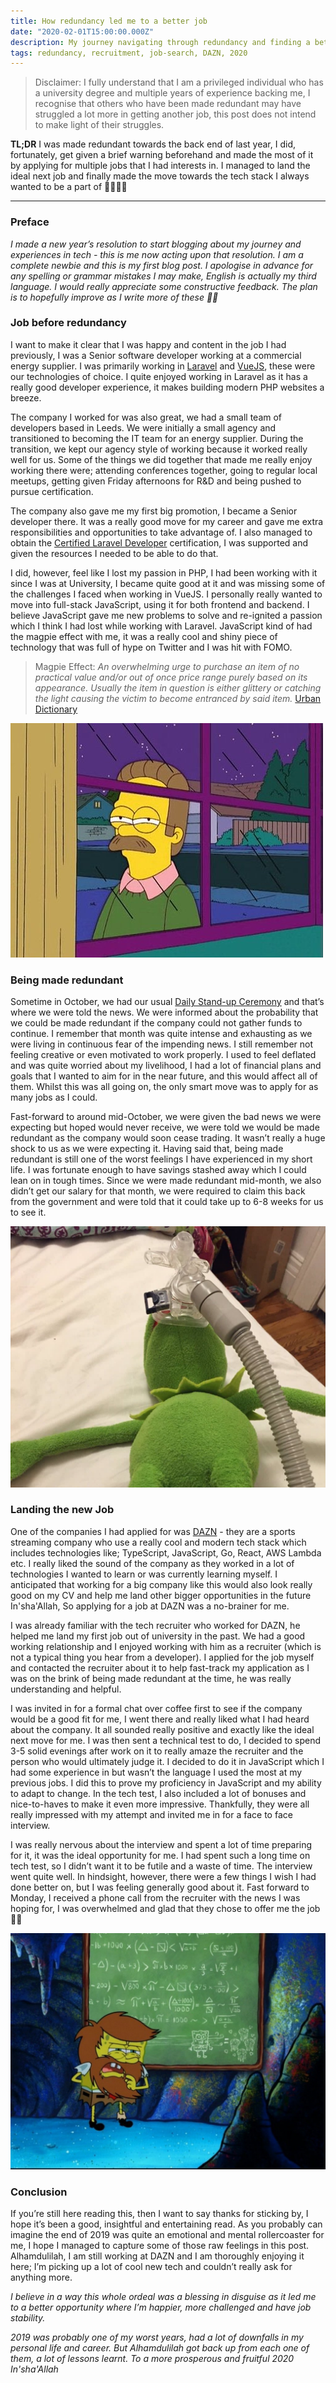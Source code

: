 ```yaml
---
title: How redundancy led me to a better job
date: "2020-02-01T15:00:00.000Z"
description: My journey navigating through redundancy and finding a better job
tags: redundancy, recruitment, job-search, DAZN, 2020
---
```

> Disclaimer: I fully understand that I am a privileged individual who has a university degree and multiple years of experience backing me, I recognise that others who have been made redundant may have struggled a lot more in getting another job, this post does not intend to make light of their struggles.

**TL;DR** I was made redundant towards the back end of last year, I did, fortunately, get given a brief warning beforehand and made the most of it by applying for multiple jobs that I had interests in. I managed to land the ideal next job and finally made the move towards the tech stack I always wanted to be a part of  🚀👨🏽‍💻

--- 
### Preface

*I made a new year’s resolution to start blogging about my journey and experiences in tech - this is me now acting upon that resolution. I am a complete newbie and this is my first blog post. I apologise in advance for any spelling or grammar mistakes I may make, English is actually my third language. I would really appreciate some constructive feedback. The plan is to hopefully improve as I write more of these 🤞🏾*

### Job before redundancy

I want to make it clear that I was happy and content in the job I had previously, I was a Senior software developer working at a commercial energy supplier. I was primarily working in [Laravel](https://laravel.com/) and [VueJS](https://vuejs.org/), these were our technologies of choice. I quite enjoyed working in Laravel as it has a really good developer experience, it makes building modern PHP websites a breeze.

The company I worked for was also great, we had a small team of developers based in Leeds. We were initially a small agency and transitioned to becoming the IT team for an energy supplier. During the transition, we kept our agency style of working because it worked really well for us. Some of the things we did together that made me really enjoy working there were; attending conferences together, going to regular local meetups, getting given Friday afternoons for R&D and being pushed to pursue certification.

The company also gave me my first big promotion, I became a Senior developer there. It was a really good move for my career and gave me extra responsibilities and opportunities to take advantage of. I also managed to obtain the [Certified Laravel Developer](https://certification.laravel.com/) certification, I was supported and given the resources I needed to be able to do that.

I did, however, feel like I lost my passion in PHP, I had been working with it since I was at University, I became quite good at it and was missing some of the challenges I faced when working in VueJS. I personally really wanted to move into full-stack JavaScript, using it for both frontend and backend. I believe JavaScript gave me new problems to solve and re-ignited a passion which I think I had lost while working with Laravel. JavaScript kind of had the magpie effect with me, it was a really cool and shiny piece of technology that was full of hype on Twitter and I was hit with FOMO.

> Magpie Effect: *An overwhelming urge to purchase an item of no practical value and/or out of once price range purely based on its appearance.
Usually the item in question is either glittery or catching the light causing the victim to become entranced by said item.* [Urban Dictionary](https://www.urbandictionary.com/define.php?term=Magpie%20Effect)

![Fomo](./assets/fomo.jpg "This is how I felt whilst all the cool kids were messing with Full-stack JavaScript and I wasn't 😒")

### Being made redundant

Sometime in October, we had our usual [Daily Stand-up Ceremony](https://www.atlassian.com/agile/scrum/ceremonies) and that’s where we were told the news. We were informed about the probability that we could be made redundant if the company could not gather funds to continue. I remember that month was quite intense and exhausting as we were living in continuous fear of the impending news. I still remember not feeling creative or even motivated to work properly. I used to feel deflated and was quite worried about my livelihood, I had a lot of financial plans and goals that I wanted to aim for in the near future, and this would affect all of them. Whilst this was all going on, the only smart move was to apply for as many jobs as I could.

Fast-forward to around mid-October, we were given the bad news we were expecting but hoped would never receive, we were told we would be made redundant as the company would soon cease trading. It wasn’t really a huge shock to us as we were expecting it. Having said that, being made redundant is still one of the worst feelings I have experienced in my short life. I was fortunate enough to have savings stashed away which I could lean on in tough times. Since we were made redundant mid-month, we also didn’t get our salary for that month, we were required to claim this back from the government and were told that it could take up to 6-8 weeks for us to see it.

![Passed Out](./assets/passed-out.jpg "Comedic dramatisation of me during that tough period 😅")

### Landing the new Job

One of the companies I had applied for was [DAZN](https://engineering.dazn.com/) - they are a sports streaming company who use a really cool and modern tech stack which includes technologies like; TypeScript, JavaScript, Go, React, AWS Lambda etc. I really liked the sound of the company as they worked in a lot of technologies I wanted to learn or was currently learning myself. I anticipated that working for a big company like this would also look really good on my CV and help me land other bigger opportunities in the future In'sha'Allah, So applying for a job at DAZN was a no-brainer for me.

I was already familiar with the tech recruiter who worked for DAZN, he helped me land my first job out of university in the past. We had a good working relationship and I enjoyed working with him as a recruiter (which is not a typical thing you hear from a developer). I applied for the job myself and contacted the recruiter about it to help fast-track my application as I was on the brink of being made redundant at the time, he was really understanding and helpful.

I was invited in for a formal chat over coffee first to see if the company would be a good fit for me, I went there and really liked what I had heard about the company. It all sounded really positive and exactly like the ideal next move for me. 
I was then sent a technical test to do, I decided to spend 3-5 solid evenings after work on it to really amaze the recruiter and the person who would ultimately judge it. I decided to do it in JavaScript which I had some experience in but wasn’t the language I used the most at my previous jobs. I did this to prove my proficiency in JavaScript and my ability to adapt to change. In the tech test, I also included a lot of bonuses and nice-to-haves to make it even more impressive. Thankfully, they were all really impressed with my attempt and invited me in for a face to face interview. 

I was really nervous about the interview and spent a lot of time preparing for it, it was the ideal opportunity for me. I had spent such a long time on tech test, so I didn’t want it to be futile and a waste of time. The interview went quite well. In hindsight, however, there were a few things I wish I had done better on, but I was feeling generally good about it. Fast forward to Monday, I received a phone call from the recruiter with the news I was hoping for, I was overwhelmed and glad that they chose to offer me the job 🎉✨

![Planning](./assets/planning.jpg "Me coming up with the perfect plan to land the job opportunity 🧐")

### Conclusion

If you’re still here reading this, then I want to say thanks for sticking by, I hope it’s been a good, insightful and entertaining read. As you probably can imagine the end of 2019 was quite an emotional and mental rollercoaster for me, I hope I managed to capture some of those raw feelings in this post. Alhamdulilah, I am still working at DAZN and I am thoroughly enjoying it here; I’m picking up a lot of cool new tech and couldn’t really ask for anything more.

*I believe in a way this whole ordeal was a blessing in disguise as it led me to a better opportunity where I’m happier, more challenged and have job stability.*

*2019 was probably one of my worst years, had a lot of downfalls in my personal life and career. But Alhamdulilah got back up from each one of them, a lot of lessons learnt. To a more prosperous and fruitful 2020 In'sha'Allah*
